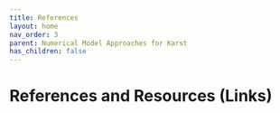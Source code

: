 ```yaml
---
title: References
layout: home
nav_order: 3
parent: Numerical Model Approaches for Karst
has_children: false
---
```


<script
  src="https://cdn.mathjax.org/mathjax/latest/MathJax.js?config=TeX-AMS-MML_HTMLorMML"
  type="text/javascript">
</script>

# References and Resources (Links)


> ## 
>
